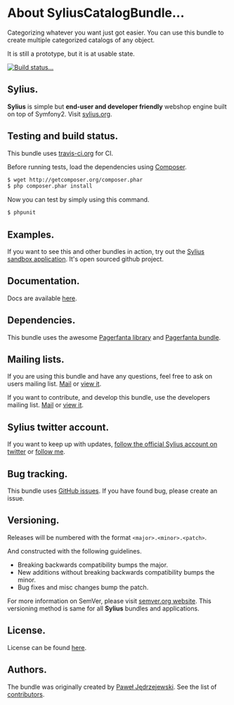 About SyliusCatalogBundle...
============================

Categorizing whatever you want just got easier.
You can use this bundle to create multiple categorized catalogs of any object.

It is still a prototype, but it is at usable state.

[![Build status...](https://secure.travis-ci.org/Sylius/SyliusCatalogBundle.png)](http://travis-ci.org/Sylius/SyliusCatalogBundle)

Sylius.
-------

**Sylius** is simple but **end-user and developer friendly** webshop engine built on top of Symfony2. Visit [sylius.org](http://sylius.org).

Testing and build status.
-------------------------

This bundle uses [travis-ci.org](http://travis-ci.org/Sylius/SyliusCatalogBundle) for CI.

Before running tests, load the dependencies using [Composer](http://packagist.org).

``` bash
$ wget http://getcomposer.org/composer.phar
$ php composer.phar install
```

Now you can test by simply using this command.

``` bash
$ phpunit
```

Examples.
---------

If you want to see this and other bundles in action, try out the [Sylius sandbox application](http://github.com/Sylius/Sylius-Sandbox).
It's open sourced github project.

Documentation.
--------------

Docs are available [here](http://sylius.org/docs/bundles/SyliusCatalogBundle.html).

Dependencies.
-------------

This bundle uses the awesome [Pagerfanta library](https://github.com/whiteoctober/Pagerfanta) and [Pagerfanta bundle](https://github.com/whiteoctober/WhiteOctoberPagerfantaBundle).

Mailing lists.
--------------

If you are using this bundle and have any questions, feel free to ask on users mailing list.
[Mail](mailto:sylius@googlegroups.com) or [view it](http://groups.google.com/group/sylius).

If you want to contribute, and develop this bundle, use the developers mailing list.
[Mail](mailto:sylius-dev@googlegroups.com) or [view it](http://groups.google.com/group/sylius-dev).

Sylius twitter account.
-----------------------

If you want to keep up with updates, [follow the official Sylius account on twitter](http://twitter.com/_Sylius) 
or [follow me](http://twitter.com/pjedrzejewski).

Bug tracking.
-------------

This bundle uses [GitHub issues](https://github.com/Sylius/SyliusCatalogBundle/issues).
If you have found bug, please create an issue.

Versioning.
-----------

Releases will be numbered with the format `<major>.<minor>.<patch>`.

And constructed with the following guidelines.

* Breaking backwards compatibility bumps the major.
* New additions without breaking backwards compatibility bumps the minor.
* Bug fixes and misc changes bump the patch.

For more information on SemVer, please visit [semver.org website](http://semver.org/).
This versioning method is same for all **Sylius** bundles and applications.

License.
--------

License can be found [here](https://github.com/Sylius/SyliusCatalogBundle/blob/master/Resources/meta/LICENSE).

Authors.
--------

The bundle was originally created by [Paweł Jędrzejewski](http://diweb.pl).
See the list of [contributors](https://github.com/Sylius/SyliusCatalogBundle/contributors).
